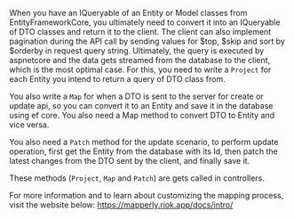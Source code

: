 When you have an IQueryable of an Entity or Model classes from EntityFrameworkCore,
you ultimately need to convert it into an IQueryable of DTO classes and return it to the client.
The client can also implement pagination during the API call by sending values for $top, $skip and sort by $orderby in
request query string.
Ultimately, the query is executed by aspnetcore and the data gets streamed from the database to the client, which is the
most optimal case.
For this, you need to write a `Project` for each Entity you intend to return a query of DTO class from.

You also write a `Map` for when a DTO is sent to the server for create or update api,
so you can convert it to an Entity and save it in the database using ef core.
You also need a Map method to convert DTO to Entity and vice versa.

You also need a `Patch` method for the update scenario, to perform update operation, first get the Entity from the
database with its Id,
then patch the latest changes from the DTO sent by the client, and finally save it.

These methods (`Project`, `Map` and `Patch`) are gets called in controllers.

For more information and to learn about customizing the mapping process, visit the website below:
https://mapperly.riok.app/docs/intro/